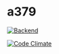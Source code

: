 # a379
[![Backend](https://github.com/marcusjur/a379/actions/workflows/go.yml/badge.svg?event=push)](https://github.com/marcusjur/a379/actions)

[![Code Climate](https://codeclimate.com/github/marcusjur/a379/badges/gpa.svg)](https://codeclimate.com/github/marcusjur/a379)
